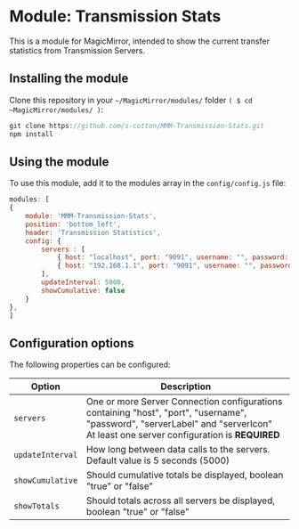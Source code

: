 # Module: Transmission Stats
This is a module for MagicMirror, intended to show the current transfer statistics from Transmission Servers.

## Installing the module
Clone this repository in your `~/MagicMirror/modules/` folder `( $ cd ~MagicMirror/modules/ )`:
````javascript
git clone https://github.com/s-cotton/MMM-Transmission-Stats.git
npm install
````

## Using the module

To use this module, add it to the modules array in the `config/config.js` file:
````javascript
modules: [
{
    module: 'MMM-Transmission-Stats',
    position: 'bottom_left',
    header: 'Transmission Statistics',
    config: {
        servers : [
        	{ host: "localhost", port: "9091", username: "", password: "", serverLabel: "Server", serverIcon:  "server" },
        	{ host: "192.168.1.1", port: "9091", username: "", password: "", serverLabel: "Server 2", serverIcon:  "archive" },
        ],
        updateInterval: 5000,
        showCumulative: false
    }
},
]
````

## Configuration options

The following properties can be configured:

<table width="100%">
	<!-- why, markdown... -->
	<thead>
		<tr>
			<th>Option</th>
			<th width="100%">Description</th>
		</tr>
	<thead>
	<tbody>
    <tr>
			<td><code>servers</code></td>
			<td>One or more Server Connection configurations containing "host", "port", "username", "password", "serverLabel" and "serverIcon"<br> At least one server configuration is <b>REQUIRED</b></td>
		</tr>
		<tr>
			<td><code>updateInterval</code></td>
			<td>How long between data calls to the servers. Default value is 5 seconds (5000)</td>
		</tr>
		<tr>
			<td><code>showCumulative</code></td>
			<td>Should cumulative totals be displayed, boolean "true" or "false"</td>
		</tr>
		<tr>
			<td><code>showTotals</code></td>
			<td>Should totals across all servers be displayed, boolean "true" or "false"</td>
		</tr>
	</tbody>
</table>
